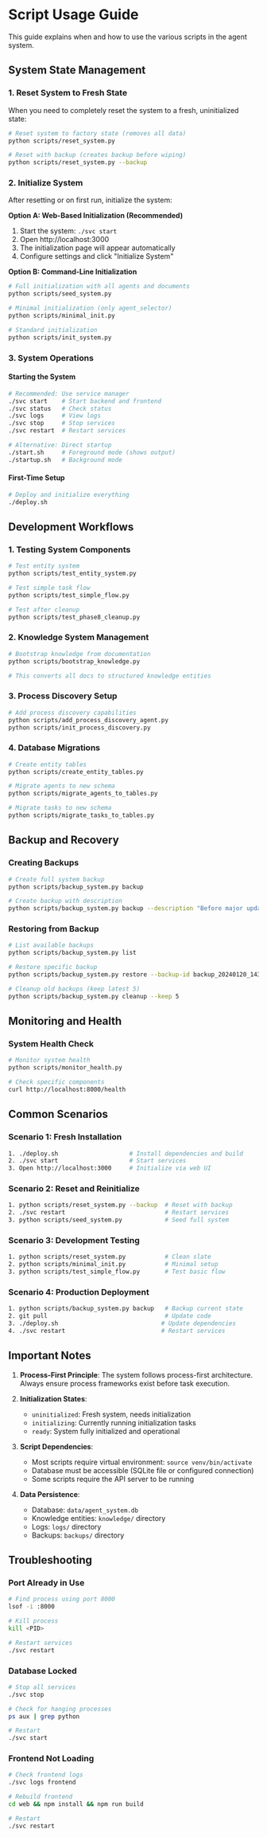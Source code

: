 # Script Usage Guide

This guide explains when and how to use the various scripts in the agent system.

## System State Management

### 1. Reset System to Fresh State
When you need to completely reset the system to a fresh, uninitialized state:

```bash
# Reset system to factory state (removes all data)
python scripts/reset_system.py

# Reset with backup (creates backup before wiping)
python scripts/reset_system.py --backup
```

### 2. Initialize System
After resetting or on first run, initialize the system:

**Option A: Web-Based Initialization (Recommended)**
1. Start the system: `./svc start`
2. Open http://localhost:3000
3. The initialization page will appear automatically
4. Configure settings and click "Initialize System"

**Option B: Command-Line Initialization**
```bash
# Full initialization with all agents and documents
python scripts/seed_system.py

# Minimal initialization (only agent_selector)
python scripts/minimal_init.py

# Standard initialization
python scripts/init_system.py
```

### 3. System Operations

#### Starting the System
```bash
# Recommended: Use service manager
./svc start    # Start backend and frontend
./svc status   # Check status
./svc logs     # View logs
./svc stop     # Stop services
./svc restart  # Restart services

# Alternative: Direct startup
./start.sh     # Foreground mode (shows output)
./startup.sh   # Background mode
```

#### First-Time Setup
```bash
# Deploy and initialize everything
./deploy.sh
```

## Development Workflows

### 1. Testing System Components
```bash
# Test entity system
python scripts/test_entity_system.py

# Test simple task flow
python scripts/test_simple_flow.py

# Test after cleanup
python scripts/test_phase8_cleanup.py
```

### 2. Knowledge System Management
```bash
# Bootstrap knowledge from documentation
python scripts/bootstrap_knowledge.py

# This converts all docs to structured knowledge entities
```

### 3. Process Discovery Setup
```bash
# Add process discovery capabilities
python scripts/add_process_discovery_agent.py
python scripts/init_process_discovery.py
```

### 4. Database Migrations
```bash
# Create entity tables
python scripts/create_entity_tables.py

# Migrate agents to new schema
python scripts/migrate_agents_to_tables.py

# Migrate tasks to new schema
python scripts/migrate_tasks_to_tables.py
```

## Backup and Recovery

### Creating Backups
```bash
# Create full system backup
python scripts/backup_system.py backup

# Create backup with description
python scripts/backup_system.py backup --description "Before major update"
```

### Restoring from Backup
```bash
# List available backups
python scripts/backup_system.py list

# Restore specific backup
python scripts/backup_system.py restore --backup-id backup_20240120_143022

# Cleanup old backups (keep latest 5)
python scripts/backup_system.py cleanup --keep 5
```

## Monitoring and Health

### System Health Check
```bash
# Monitor system health
python scripts/monitor_health.py

# Check specific components
curl http://localhost:8000/health
```

## Common Scenarios

### Scenario 1: Fresh Installation
```bash
1. ./deploy.sh                    # Install dependencies and build
2. ./svc start                    # Start services
3. Open http://localhost:3000     # Initialize via web UI
```

### Scenario 2: Reset and Reinitialize
```bash
1. python scripts/reset_system.py --backup  # Reset with backup
2. ./svc restart                            # Restart services
3. python scripts/seed_system.py            # Seed full system
```

### Scenario 3: Development Testing
```bash
1. python scripts/reset_system.py           # Clean slate
2. python scripts/minimal_init.py           # Minimal setup
3. python scripts/test_simple_flow.py       # Test basic flow
```

### Scenario 4: Production Deployment
```bash
1. python scripts/backup_system.py backup   # Backup current state
2. git pull                                 # Update code
3. ./deploy.sh                             # Update dependencies
4. ./svc restart                           # Restart services
```

## Important Notes

1. **Process-First Principle**: The system follows process-first architecture. Always ensure process frameworks exist before task execution.

2. **Initialization States**:
   - `uninitialized`: Fresh system, needs initialization
   - `initializing`: Currently running initialization tasks
   - `ready`: System fully initialized and operational

3. **Script Dependencies**:
   - Most scripts require virtual environment: `source venv/bin/activate`
   - Database must be accessible (SQLite file or configured connection)
   - Some scripts require the API server to be running

4. **Data Persistence**:
   - Database: `data/agent_system.db`
   - Knowledge entities: `knowledge/` directory
   - Logs: `logs/` directory
   - Backups: `backups/` directory

## Troubleshooting

### Port Already in Use
```bash
# Find process using port 8000
lsof -i :8000

# Kill process
kill <PID>

# Restart services
./svc restart
```

### Database Locked
```bash
# Stop all services
./svc stop

# Check for hanging processes
ps aux | grep python

# Restart
./svc start
```

### Frontend Not Loading
```bash
# Check frontend logs
./svc logs frontend

# Rebuild frontend
cd web && npm install && npm run build

# Restart
./svc restart
```